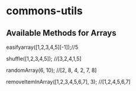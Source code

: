# commons-utils

## Available Methods for Arrays

easifyarray([1,2,3,4,5][-1]);//5

shuffle([1,2,3,4,5]);	//[3,2,4,1,5]

randomArray(6, 10);		//[2, 8, 4, 2, 7, 8]

removeItemInArray([1,2,3,4,5,6,7], 3); //[1,2,4,5,6,7]